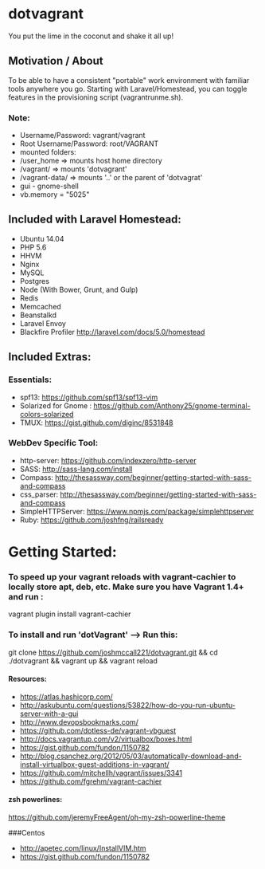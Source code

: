 # dotvagrant
You put the lime in the coconut and shake it all up!

## Motivation / About
To be able to have a consistent "portable" work environment with familiar tools anywhere you go. Starting with Laravel/Homestead, you can toggle features in the provisioning script (vagrantrunme.sh). 


### Note:
* Username/Password: vagrant/vagrant
* Root Username/Password: root/VAGRANT
* mounted folders:
 * /user_home => mounts host home directory
 * /vagrant/ => mounts 'dotvagrant'
 * /vagrant-data/ => mounts '..' or the parent of 'dotvagrat'
* gui - gnome-shell
* vb.memory = "5025"

## Included with Laravel Homestead:
* Ubuntu 14.04
* PHP 5.6
* HHVM
* Nginx
* MySQL
* Postgres
* Node (With Bower, Grunt, and Gulp)
* Redis
* Memcached
* Beanstalkd
* Laravel Envoy
* Blackfire Profiler
http://laravel.com/docs/5.0/homestead 

## Included Extras:
### Essentials:
* spf13: https://github.com/spf13/spf13-vim
* Solarized for Gnome :  https://github.com/Anthony25/gnome-terminal-colors-solarized
* TMUX: https://gist.github.com/diginc/8531848

### WebDev Specific  Tool:
* http-server: https://github.com/indexzero/http-server 
* SASS: http://sass-lang.com/install
* Compass: http://thesassway.com/beginner/getting-started-with-sass-and-compass
* css_parser: http://thesassway.com/beginner/getting-started-with-sass-and-compass
* SimpleHTTPServer: https://www.npmjs.com/package/simplehttpserver
 * Ruby: https://github.com/joshfng/railsready

# Getting Started:
### To speed up your vagrant reloads with vagrant-cachier to locally store apt, deb, etc. Make sure you have Vagrant 1.4+ and run : 
vagrant plugin install vagrant-cachier

### To install and run 'dotVagrant' --> Run this: 
git clone https://github.com/joshmccall221/dotvagrant.git && cd ./dotvagrant && vagrant up && vagrant reload

#### Resources:
* https://atlas.hashicorp.com/
* http://askubuntu.com/questions/53822/how-do-you-run-ubuntu-server-with-a-gui
* http://www.devopsbookmarks.com/
* https://github.com/dotless-de/vagrant-vbguest
* http://docs.vagrantup.com/v2/virtualbox/boxes.html
* https://gist.github.com/fundon/1150782
* http://blog.csanchez.org/2012/05/03/automatically-download-and-install-virtualbox-guest-additions-in-vagrant/
* https://github.com/mitchellh/vagrant/issues/3341
* https://github.com/fgrehm/vagrant-cachier

#### zsh powerlines:
https://github.com/jeremyFreeAgent/oh-my-zsh-powerline-theme


###Centos
* http://apetec.com/linux/InstallVIM.htm
* https://gist.github.com/fundon/1150782

